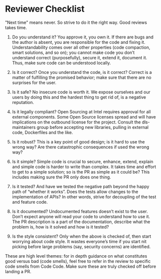 # Reviewer Checklist

"Next time" means never. So strive to do it the right way. Good reviews takes time.

 1) Do you understand it? You approve it, you own it. If there are bugs and the author is absent, you are responsible for the code and fixing it.
 Understandability comes over all other properties (code compaction, smart solutions, and so on); you cannot make code you don’t understand correct (purposefully), secure it, extend it, document it. Thus, make sure code can be understood locally.

 2) Is it correct? Once you understand the code, is it correct? Correct is a matter of fulfilling the promised behavior; make sure that there are no surprises for the user.

 3) Is it safe? No insecure code is worth it. We expose ourselves and our users by doing this and the hardest thing to get rid of, is a negative reputation.

 4) Is it legally compliant? Open Sourcing at Intel requires approval for all external components. Some Open Source licenses spread and will have implications on the outbound license for the project. Consult the dls-maintainers group before accepting new libraries, pulling in external code, Dockerfiles and the like.

 5) Is it robust? This is a key point of good design; is it hard to use the wrong way? Are there catastrophic consequences if used the wrong way?

 6) Is it simple? Simple code is crucial to secure, enhance, extend, explain and simple code is harder to write than complex. It takes time and effort to get to a simple solution; so is the PR as simple as it could be? This includes making sure the PR only does one thing.

 7) Is it tested? And have we tested the negative path beyond the happy path of “whether it works”. Does the tests allow changes to the implementation of APIs? In other words, strive for decoupling of the test and feature code.

 8) Is it documented? Undocumented features doesn’t exist to the user. Don’t expect anyone will read your code to understand how to use it. The PR description is a part of the documentation, describe what the problem is, how is it solved and how is it tested?

 9) Is the style consistent? Only when the above is checked of, then start worrying about code style. It wastes everyone’s time if you start nit picking before large problems (say, security concerns) are identified.

These are high level themes: for in depth guidance on what constitutes good versus bad (code smells), feel free to refer in the review to specific code smells from Code Code.
Make sure these are truly checked off before landing a PR.
